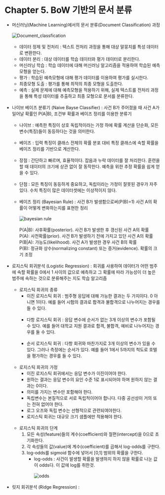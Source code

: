 # Chapter 5. BoW 기반의 문서 분류

- 머신러닝(Machine Learning)에서의 문서 분류(Document Classification) 과정<br><br>
![Document_classfication](https://user-images.githubusercontent.com/86700191/169681358-4821a9d8-b325-491f-bc99-42ef1329fbe7.png)
<br><br>
  - 데이터 정제 및 전처리 : 텍스트 전처리 과정을 통해 대상 말뭉치를 특성 데이터로 변환한다.
  - 데이터 분리 : 대상 데이터를 학습 데이터와 평가 데이터로 분리한다. 
  - 머신러닝 학습 : 학습 데이터에 대해 머신러닝 알고리즘을 적용하여 학습된 예측모형을 얻는다.
  - 평가 : 학습된 예측모형에 대해 평가 데이터를 이용하여 평가를 실시한다. 
  - 최종모형 도출 : 평가를 통해 최적의 최종 모형을 도출한다.
  - 예측 : 실제 문제에 대해 예측모형을 적용하기 위해, 실제 텍스트를 전처리 과정을 통해 특성 데이터를 추출하고 최종 모형으로 문서를 분류한다.
<br><br>
- 나이브 베이즈 분류기 (Naive Bayse Classifier) : 사건 B가 주어졌을 때 사건 A가 일어날 확률인 P(A|B), 조건부 확률과 베이즈 정리를 이용한 분류기<br><br>
  - 나이브 : 예측한 특징이 상호 독립적이라는 가정 하에 확률 계산을 단순화, 모든 변수(특징)들이 동등하다는 것을 의미한다.<br><br>
  - 베이즈 : 입력 특징이 클래스 전체의 확률 분포 대비 특정 클래스에 속할 확률을 베이즈 정리를 기반으로 계산한다.<br><br>
  - 장점 : 간단하고 빠르며, 효율적이다. 잡음과 누락 데이터를 잘 처리한다. 훈련을 할 때 데이터의 크기에 상관 없이 잘 동작한다. 예측을 위한 추정 확률을 쉽게 얻을 수 있다.<br><br>
  - 단점 : 모든 특징이 동등하게 중요하고, 독립이라는 가정이 잘못된 경우가 자주 있다. 수치 특징이 많은 데이터셋에는 이상적이지 않다.<br><br>
  - 베이즈 정리 (Bayesian Rule) : 사건 B가 발생함으로써(P(B)=1) 사건 A의 확률이 어떻게 변화하는지를 표현한 정리<br><br>
  ![bayesian rule](https://user-images.githubusercontent.com/86700191/169699073-1481b857-86f3-49f6-ae46-df917ece5acf.PNG)
  <br><br>
  P(A|B): 사후확률(posterior). 사건 B가 발생한 후 갱신된 사건 A의 확률<br>
  P(A): 사전확률(prior). 사건 B가 발생하기 전에 가지고 있던 사건 A의 확률<br>
  P(B|A): 가능도(likelihood). 사건 A가 발생한 경우 사건 B의 확률<br>
  P(B): 정규화 상수(normalizing constant) 또는 증거(evidence). 확률의 크기 조정
<br><br>
- 로지스틱 회귀분석 (Logistic Regression) : 회귀를 사용하여 데이터가 어떤 범주에 속할 확률을 0에서 1 사이의 값으로 예측하고 그 확률에 따라 가능성이 더 높은 범주에 속하는 것으로 분류해주는 지도 학습 알고리즘<br><br>
  - 로지스틱 회귀의 종류
    - 이진 로지스틱 회귀 : 범주형 응답에 대해 가능한 결과는 두 가지이다. 0 아니면 1이다. 예를 들어 시험의 결과로 합격과 불합격으로 나누어지는 경우를 들 수 있다.<br><br>
    - 다항 로지스틱 회귀 : 응답 변수에 순서가 없는 3개 이상의 변수가 포함될 수 있다. 예를 들어 대학교 지원 결과로 합격, 불합격, 예비로 나누어지는 경우를 둘 수 있다.<br><br>
    - 순서 로지스틱 회귀 : 다항 회귀와 마찬가지로 3개 이상의 변수가 있을 수 있다. 그러나 측정에는 순서가 있다. 예를 들어 1에서 5까지의 척도로 호텔을 평가하는 경우를 들 수 있다.<br><br>
  - 로지스틱 회귀의 가정
    - 이진 로지스틱 회귀에서는 응답 변수가 이진이어야 한다.
    - 원하는 결과는 응답 변수의 요인 수준 1로 표시되어야 하며 원하지 않는 결과는 0이다.
    - 의미를 가지는 변수만 포함해야 한다.
    - 독립변수는 본질적으로 서로 독립적이어야 합니다. 다중 공선성이 거의 또는 전혀 없어야 한다.
    - 로그 오즈와 독립 변수는 선형적으로 관련되여야한다.
    - 로지스틱 회귀는 대규모 크기 샘플에만 적용해야 한다.
<br><br> 
  - 로지스틱 회귀의 단계
    1. 모든 속성(feature)들의 계수(coefficient)와 절편(intercept)을 0으로 초기화한다.
    2. 각 속성들의 값(value)에 계수(coefficient)를 곱해서 log-odds를 구한다.
    3. log-odds를 sigmoid 함수에 넣어서 [0,1] 범위의 확률을 구한다.
       - log-odds : 사건이 발생할 확률을 발생하지 하지 않을 확률로 나눈 값이 odds다. 이 값에 log를 취한것.<br><br>
       ![odds](https://user-images.githubusercontent.com/86700191/170240378-ef7f28f7-08a5-47cd-bc6e-1a95721a64d8.PNG)
<br><br>
- 릿지 회귀분석 (Ridge Regression) : 
